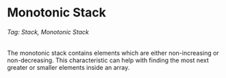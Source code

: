 # Monotonic Stack

###### Tag: Stack, Monotonic Stack

The monotonic stack contains elements which are either non-increasing or non-decreasing. This characteristic can help with finding the most next greater or smaller elements
inside an array.
